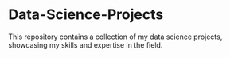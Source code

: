 # Data-Science-Projects
This repository contains a collection of my data science projects, showcasing my skills and expertise in the field.
